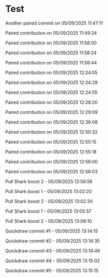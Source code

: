 # Test

Another paired commit on 05/09/2025 11:47:11

Paired contribution on 05/09/2025 11:49:24

Paired contribution on 05/09/2025 11:58:00

Paired contribution on 05/09/2025 11:58:24

Paired contribution on 05/09/2025 11:58:44

Paired contribution on 05/09/2025 12:24:05

Paired contribution on 05/09/2025 12:24:29

Paired contribution on 05/09/2025 12:24:55

Paired contribution on 05/09/2025 12:28:20

Paired contribution on 05/09/2025 12:29:09

Paired contribution on 05/09/2025 12:36:08

Paired contribution on 05/09/2025 12:50:32

Paired contribution on 05/09/2025 12:55:15

Paired contribution on 05/09/2025 12:55:18

Paired contribution on 05/09/2025 12:56:00

Paired contribution on 05/09/2025 12:56:03

Pull Shark boost 2 - 05/09/2025 12:56:56

Pull Shark boost 1 - 05/09/2025 13:02:20

Pull Shark boost 2 - 05/09/2025 13:02:34

Pull Shark boost 1 - 05/09/2025 13:05:57

Pull Shark boost 2 - 05/09/2025 13:06:10

Quickdraw commit #1 - 05/09/2025 13:14:15

Quickdraw commit #2 - 05/09/2025 13:14:35

Quickdraw commit #3 - 05/09/2025 13:14:49

Quickdraw commit #4 - 05/09/2025 13:15:02

Quickdraw commit #5 - 05/09/2025 13:15:15

